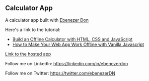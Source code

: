 ## Calculator App
A calculator app built with [Ebenezer Don](https://youtube.com/ebenezerdon)

Here's a link to the tutorial: 
 - [Build an Offline Calculator with HTML, CSS and JavaScript](https://youtu.be/RtgES9srcFg)
 - [How to Make Your Web App Work Offline with Vanilla Javascript](https://youtu.be/h1EhsJNVpxY)

[Link to the hosted app](https://ebenezerdon.github.io/calculator-app)

Follow me on LinkedIn: https://linkedin.com/in/ebenezerdon 

Follow me on Twitter: https://twitter.com/ebenezerDN
